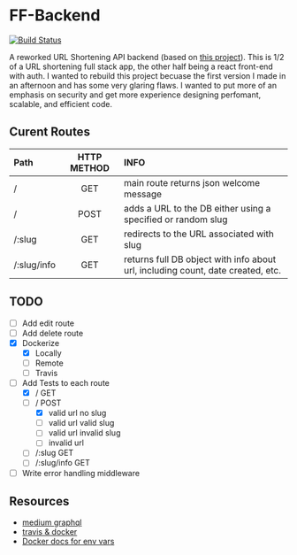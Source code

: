 # FF-Backend 

[![Build Status](https://travis-ci.org/ziggi24/ff-backend.svg?branch=main)](https://travis-ci.org/ziggi24/ff-backend)

A reworked URL Shortening API backend (based on [this project](https://github.com/ziggi24/ffrf.fr)). This is 1/2 of a URL shortening full stack app, the other half being a react front-end with auth. I wanted to rebuild this project becuase the first version I made in an afternoon and has some very glaring flaws. I wanted to put more of an emphasis on security and get more experience designing perfomant, scalable, and efficient code. 

## Curent Routes 
| Path        | HTTP METHOD |                                                                            INFO |
| :---------- | :---------: | :------------------------------------------------------------------------------ |
| /           |     GET     |                                         main route returns json welcome message |
| /           |    POST     |                    adds a URL to the DB either using a specified or random slug |
| /:slug      |     GET     |                                       redirects to the URL associated with slug |
| /:slug/info |     GET     | returns full DB object with info about url, including count, date created, etc. |


## TODO 
- [ ] Add edit route 
- [ ] Add delete route
- [x] Dockerize
  - [x] Locally
  - [ ] Remote
  - [ ] Travis
- [ ] Add Tests to each route
  - [x] / GET 
  - [ ] / POST 
    - [x] valid url no slug 
    - [ ] valid url valid slug 
    - [ ] valid url invalid slug 
    - [ ] invalid url 
  - [ ] /:slug GET
  - [ ] /:slug/info GET
- [ ] Write error handling middleware 

## Resources 
- [medium graphql](https://medium.com/@utkarshprakash/setting-up-graphql-server-with-nodejs-express-and-mongodb-d72fba13216)
- [travis & docker](https://github.com/heroku/logplex)
- [Docker docs for env vars](https://docs.docker.com/compose/environment-variables/)